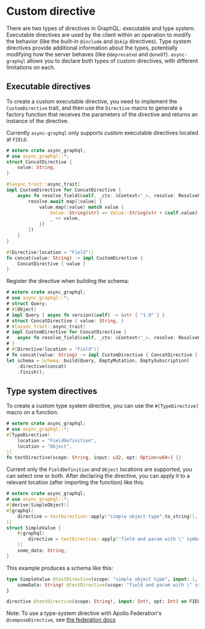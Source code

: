 # Custom directive

There are two types of directives in GraphQL: executable and type system. Executable directives are used by the client within an operation to modify the behavior (like the built-in `@include` and `@skip` directives). Type system directives provide additional information about the types, potentially modifying how the server behaves (like `@deprecated` and `@oneOf`). `async-graphql` allows you to declare both types of custom directives, with different limitations on each. 

## Executable directives

To create a custom executable directive, you need to implement the `CustomDirective` trait, and then use the `Directive` macro to 
generate a factory function that receives the parameters of the directive and returns an instance of the directive.

Currently `async-graphql` only supports custom executable directives located at `FIELD`.

```rust
# extern crate async_graphql;
# use async_graphql::*;
struct ConcatDirective {
    value: String,
}

#[async_trait::async_trait]
impl CustomDirective for ConcatDirective {
    async fn resolve_field(&self, _ctx: &Context<'_>, resolve: ResolveFut<'_>) -> ServerResult<Option<Value>> {
        resolve.await.map(|value| {
            value.map(|value| match value {
                Value::String(str) => Value::String(str + &self.value),
                _ => value,
            })
        })
    }
}

#[Directive(location = "Field")]
fn concat(value: String) -> impl CustomDirective {
    ConcatDirective { value }
}
```

Register the directive when building the schema:

```rust
# extern crate async_graphql;
# use async_graphql::*;
# struct Query;
# #[Object]
# impl Query { async fn version(&self) -> &str { "1.0" } }
# struct ConcatDirective { value: String, }
# #[async_trait::async_trait]
# impl CustomDirective for ConcatDirective {
#   async fn resolve_field(&self, _ctx: &Context<'_>, resolve: ResolveFut<'_>) -> ServerResult<Option<Value>> { todo!() }
# }
# #[Directive(location = "Field")]
# fn concat(value: String) -> impl CustomDirective { ConcatDirective { value } }
let schema = Schema::build(Query, EmptyMutation, EmptySubscription)
    .directive(concat)
    .finish();
```

## Type system directives

To create a custom type system directive, you can use the `#[TypeDirective]` macro on a function:

```rust
# extern crate async_graphql;
# use async_graphql::*;
#[TypeDirective(
    location = "FieldDefinition",
    location = "Object",
)]
fn testDirective(scope: String, input: u32, opt: Option<u64>) {}
```

Current only the `FieldDefinition` and `Object` locations are supported, you can select one or both. After declaring the directive, you can apply it to a relevant location (after importing the function) like this:

```rust
# extern crate async_graphql;
# use async_graphql::*;
#[derive(SimpleObject)]
#[graphql(
    directive = testDirective::apply("simple object type".to_string(), 1, Some(3))
)]
struct SimpleValue {
    #[graphql(
        directive = testDirective::apply("field and param with \" symbol".to_string(), 2, Some(3))
    )]
    some_data: String,
}
```

This example produces a schema like this:

```graphql
type SimpleValue @testDirective(scope: "simple object type", input: 1, opt: 3) {
	someData: String! @testDirective(scope: "field and param with \" symbol", input: 2, opt: 3)
}

directive @testDirective(scope: String!, input: Int!, opt: Int) on FIELD_DEFINITION | OBJECT
```

Note: To use a type-system directive with Apollo Federation's `@composeDirective`, see [the federation docs](./apollo_federation#composeDirective)
